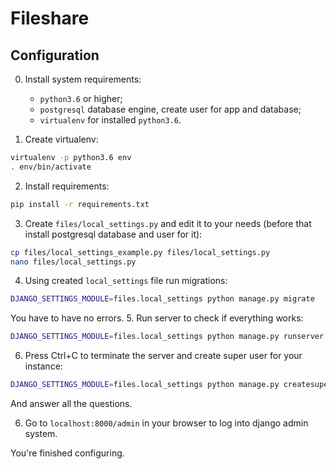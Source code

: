 # Fileshare

## Configuration

0. Install system requirements:
    - `python3.6` or higher;
    - `postgresql` database engine, create user for app and database;
    - `virtualenv` for installed `python3.6`.

1. Create virtualenv:
```bash
virtualenv -p python3.6 env
. env/bin/activate
```
2. Install requirements:
```bash
pip install -r requirements.txt
```
3. Create `files/local_settings.py` and edit it to your needs (before
that install postgresql database and user for it):
```bash
cp files/local_settings_example.py files/local_settings.py
nano files/local_settings.py
```
4. Using created `local_settings` file run migrations:
```bash
DJANGO_SETTINGS_MODULE=files.local_settings python manage.py migrate
```
You have to have no errors.
5. Run server to check if everything works:
```bash
DJANGO_SETTINGS_MODULE=files.local_settings python manage.py runserver
```
6. Press Ctrl+C to terminate the server and create super user for your
instance:
```bash
DJANGO_SETTINGS_MODULE=files.local_settings python manage.py createsuperuser
```
And answer all the questions.

6. Go to `localhost:8000/admin` in your browser to log into django admin
system.

You're finished configuring.